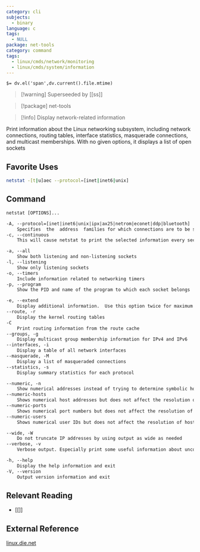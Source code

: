 ```yaml
---
category: cli
subjects:
  - binary
language: c
tags:
  - NULL
package: net-tools
category: command
tags:
  - linux/cmds/network/monitoring
  - linux/cmds/system/information
---
```


`$= dv.el('span',dv.current().file.mtime)`
> [!warning] Superseeded by [[ss]]

> [!package] net-tools

> [!info] Display network-related information

Print information about the Linux networking subsystem, including network connections, routing tables, interface statistics, masquerade connections, and multicast memberships. With no given options, it displays a list of open sockets

## Favorite Uses
```sh
netstat -[t|u]aec --protocol=[inet|inet6|unix]
```

## Command
```txt
netstat [OPTIONS]...

-A, --protocol=[inet|inet6|unix|ipx|ax25|netrom|econet|ddp|bluetooth]
	Specifies  the	address	 families for which connections are to be shown in a comma separated list of address family keywords
-c, --continuous
	This will cause netstat to print the selected information every second continuously

-a, --all
	Show both listening and non-listening sockets
-l, --listening
	Show only listening sockets
-o, --timers
	Include information related to networking timers
-p, --program
	Show the PID and name of the program to which each socket belongs

-e, --extend
	Display additional information.	 Use this option twice for maximum detail
--route, -r
	Display the kernel routing tables
-C
	Print routing information from the route cache
--groups, -g
	Display multicast group membership information for IPv4 and IPv6
--interfaces, -i
	Display a table of all network interfaces
--masquerade, -M
	Display a list of masqueraded connections
--statistics, -s
	Display summary statistics for each protocol

--numeric, -n
	Show numerical addresses instead of trying to determine symbolic host, port or user names
--numeric-hosts
	Shows numerical host addresses but does not affect the resolution of port or user names
--numeric-ports
	Shows numerical port numbers but does not affect the resolution of host or user names
--numeric-users
	Shows numerical user IDs but does not affect the resolution of host or port names

--wide, -W
	Do not truncate IP addresses by using output as wide as needed
--verbose, -v
	Verbose output. Especially print some useful information about unconfigured address families

-h, --help
	Display the help information and exit 
-V, --version
	Output version information and exit
```

## Relevant Reading
- [[]]

## External Reference
[linux.die.net](https://linux.die.net/man/8/netstat)
